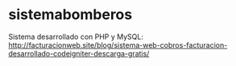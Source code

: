 # sistemabomberos
Sistema desarrollado con PHP y MySQL: http://facturacionweb.site/blog/sistema-web-cobros-facturacion-desarrollado-codeigniter-descarga-gratis/
